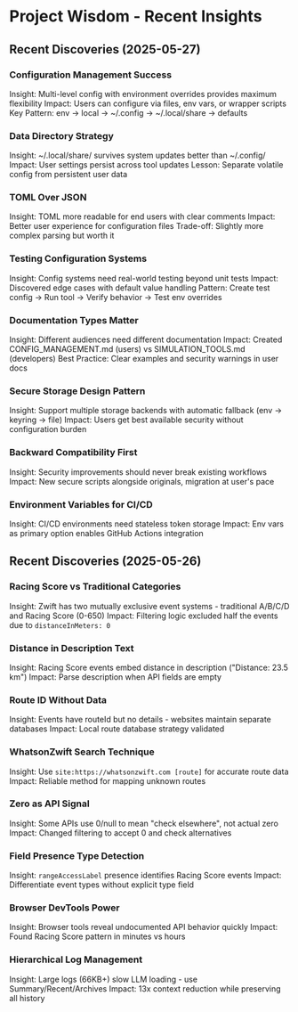 # Project Wisdom - Recent Insights

## Recent Discoveries (2025-05-27)

### Configuration Management Success
Insight: Multi-level config with environment overrides provides maximum flexibility
Impact: Users can configure via files, env vars, or wrapper scripts
Key Pattern: env → local → ~/.config → ~/.local/share → defaults

### Data Directory Strategy
Insight: ~/.local/share/ survives system updates better than ~/.config/
Impact: User settings persist across tool updates
Lesson: Separate volatile config from persistent user data

### TOML Over JSON
Insight: TOML more readable for end users with clear comments
Impact: Better user experience for configuration files
Trade-off: Slightly more complex parsing but worth it

### Testing Configuration Systems
Insight: Config systems need real-world testing beyond unit tests
Impact: Discovered edge cases with default value handling
Pattern: Create test config → Run tool → Verify behavior → Test env overrides

### Documentation Types Matter
Insight: Different audiences need different documentation
Impact: Created CONFIG_MANAGEMENT.md (users) vs SIMULATION_TOOLS.md (developers)
Best Practice: Clear examples and security warnings in user docs

### Secure Storage Design Pattern
Insight: Support multiple storage backends with automatic fallback (env → keyring → file)
Impact: Users get best available security without configuration burden

### Backward Compatibility First
Insight: Security improvements should never break existing workflows
Impact: New secure scripts alongside originals, migration at user's pace

### Environment Variables for CI/CD
Insight: CI/CD environments need stateless token storage
Impact: Env vars as primary option enables GitHub Actions integration

## Recent Discoveries (2025-05-26)

### Racing Score vs Traditional Categories
Insight: Zwift has two mutually exclusive event systems - traditional A/B/C/D and Racing Score (0-650)
Impact: Filtering logic excluded half the events due to `distanceInMeters: 0`

### Distance in Description Text
Insight: Racing Score events embed distance in description ("Distance: 23.5 km")
Impact: Parse description when API fields are empty

### Route ID Without Data
Insight: Events have routeId but no details - websites maintain separate databases
Impact: Local route database strategy validated

### WhatsonZwift Search Technique
Insight: Use `site:https://whatsonzwift.com [route]` for accurate route data
Impact: Reliable method for mapping unknown routes

### Zero as API Signal
Insight: Some APIs use 0/null to mean "check elsewhere", not actual zero
Impact: Changed filtering to accept 0 and check alternatives

### Field Presence Type Detection
Insight: `rangeAccessLabel` presence identifies Racing Score events
Impact: Differentiate event types without explicit type field

### Browser DevTools Power
Insight: Browser tools reveal undocumented API behavior quickly
Impact: Found Racing Score pattern in minutes vs hours

### Hierarchical Log Management
Insight: Large logs (66KB+) slow LLM loading - use Summary/Recent/Archives
Impact: 13x context reduction while preserving all history